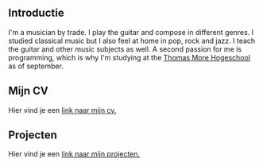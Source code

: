 <h2>Introductie</h2>
        <p>
            I'm a musician by trade. I play the guitar and compose in different genres. I studied classical music but I also feel at home in pop, rock and jazz. I teach the guitar and other music subjects as well. A second passion for me is programming, which is
            why I'm studying at the <a href='https://www.thomasmore.be/'>Thomas More Hogeschool</a> as of september.
        </p>
        <h2>Mijn CV</h2>
        <p>
            Hier vind je een <a href='cv.html'> link naar mijn cv.</a>
        </p>
        <h2>Projecten</h2>
        <p>
            Hier vind je een <a href='projecten.html'> link naar mijn projecten.</a>
        </p>